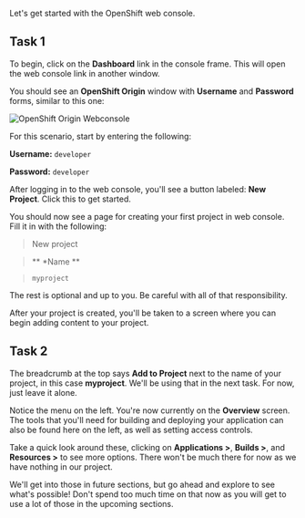 Let's get started with the OpenShift web console.

## Task 1
To begin, click on the **Dashboard** link in the console frame. This will open the web console link in another window.

You should see an **OpenShift Origin** window with **Username** and **Password** forms, similar to this one:

![OpenShift Origin Webconsole](http://labs.y7c0.gcp-roadshow.openshiftapps.com/images/ocp-login.png)

For this scenario, start by entering the following:

**Username:** `developer`

**Password:** `developer`

After logging in to the web console, you'll see a button labeled: **New Project**. Click this to get started.

You should now see a page for creating your first project in web console. Fill it in with the following:
>New project

>** *Name **

>`myproject`

The rest is optional and up to you. Be careful with all of that responsibility.

After your project is created, you'll be taken to a screen where you can begin adding content to your project.

## Task 2

The breadcrumb at the top says **Add to Project** next to the name of your project, in this case **myproject**. We'll be using that in the next task. For now, just leave it alone.

Notice the menu on the left. You're now currently on the **Overview** screen. The tools that you'll need for building and deploying your application can also be found here on the left, as well as setting access controls.

Take a quick look around these, clicking on **Applications >**, **Builds >**, and **Resources >** to see more options. There won't be much there for now as we have nothing in our project.

We'll get into those in future sections, but go ahead and explore to see what's possible! Don't spend too much time on that now as you will get to use a lot of those in the upcoming sections.
